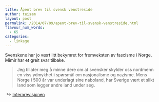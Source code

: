 ```yaml
---
title: Åpent brev til svensk venstreside
author: teisam
layout: post
permalink: /2014/07/09/apent-brev-til-svensk-venstreside.html
flavour_num_words:
  - 65
categories:
  - linkage
---
```

Svenskene har jo vært litt bekymret for fremveksten av fascisme i Norge. Mimir har et greit svar tilbake.

> Jeg tillater meg å minne dere om at svensker skylder oss nordmenn en viss ydmykhet i spørsmål om nasjonalisme og nazisme. Mens Norge i 500 år var underlagt sine naboland, har Sverige vært et slikt land som legger andre land under seg. 

&#160;&#8618; [Internrevisjonen][1]

 [1]: http://www.aftenposten.no/meninger/debatt/Apent-brev-til-svensk-venstreside-7631482.html#.U72yh1ZH9uY